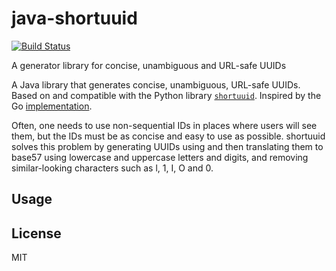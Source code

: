 # java-shortuuid
[![Build Status](https://travis-ci.org/hsingh/java-shortuuid.svg?branch=master)](https://travis-ci.org/hsingh/java-shortuuid)

A generator library for concise, unambiguous and URL-safe UUIDs

A Java library that generates concise, unambiguous, URL-safe UUIDs. Based on and compatible with the Python library [`shortuuid`](https://github.com/stochastic-technologies/shortuuid). Inspired by the Go [implementation](https://github.com/renstrom/shortuuid).

Often, one needs to use non-sequential IDs in places where users will see them, but the IDs must be as concise and easy to use as possible. shortuuid solves this problem by generating UUIDs using and then translating them to base57 using lowercase and uppercase letters and digits, and removing similar-looking characters such as l, 1, I, O and 0.

## Usage

## License

MIT
